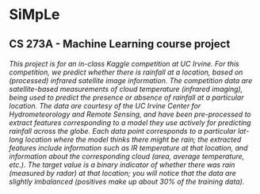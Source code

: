 # SiMpLe
## CS 273A - Machine Learning course project

###### This project is for an in-class Kaggle competition at UC Irvine. For this competition, we predict whether there is rainfall at a location, based on (processed) infrared satellite image information. The competition data are satellite-based measurements of cloud temperature (infrared imaging), being used to predict the presence or absence of rainfall at a particular location. The data are courtesy of the UC Irvine Center for Hydrometeorology and Remote Sensing, and have been pre-processed to extract features corresponding to a model they use actively for predicting rainfall across the globe. Each data point corresponds to a particular lat-long location where the model thinks there might be rain; the extracted features include information such as IR temperature at that location, and information about the corresponding cloud (area, average temperature, etc.). The target value is a binary indicator of whether there was rain (measured by radar) at that location; you will notice that the data are slightly imbalanced (positives make up about 30% of the training data).

